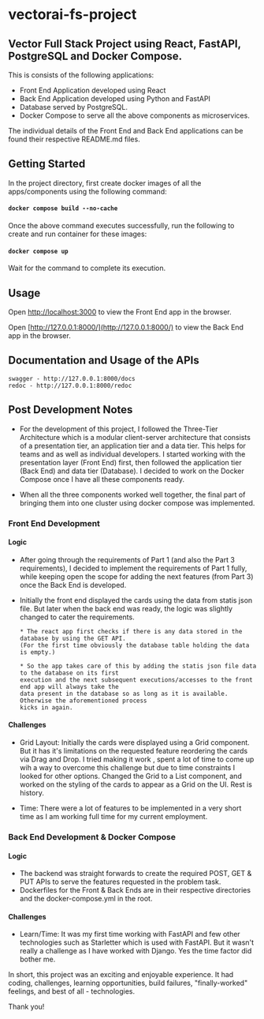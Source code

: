 # vectorai-fs-project

## Vector Full Stack Project using React, FastAPI, PostgreSQL and Docker Compose.

This is consists of the following applications:

- Front End Application developed using React
- Back End Application developed using Python and FastAPI
- Database served by PostgreSQL.
- Docker Compose to serve all the above components as microservices.

The individual details of the Front End and Back End applications can be found their respective README.md files.

## Getting Started

In the project directory, first create docker images of all the apps/components using the following command:

#### `docker compose build --no-cache`

Once the above command executes successfully, run the following to create and run container for these images:

#### `docker compose up`

Wait for the command to complete its execution.

## Usage

Open [http://localhost:3000](http://localhost:3000) to view the Front End app in the browser.

Open [http://127.0.0.1:8000/](http://127.0.0.1:8000/) to view the Back End app in the browser.

## Documentation and Usage of the APIs

    swagger - http://127.0.0.1:8000/docs
    redoc - http://127.0.0.1:8000/redoc

## Post Development Notes

- For the development of this project, I followed the Three-Tier Architecture which is a modular
  client-server architecture that consists of a presentation tier, an application tier and a data tier.
  This helps for teams and as well as individual developers. I started working with the presentation
  layer (Front End) first, then followed the application tier (Back End) and data tier (Database). I
  decided to work on the Docker Compose once I have all these components ready.

- When all the three components worked well together, the final part of bringing them into one cluster
  using docker compose was implemented.

### Front End Development

#### Logic

- After going through the requirements of Part 1 (and also the Part 3 requirements), I
  decided to implement the requirements of Part 1 fully, while keeping open the scope for adding the
  next features (from Part 3) once the Back End is developed.

- Initially the front end displayed the cards using the data from statis json file. But later when
  the back end was ready, the logic was slightly changed to cater the requirements.

      * The react app first checks if there is any data stored in the database by using the GET API.
      (For the first time obviously the database table holding the data is empty.)

      * So the app takes care of this by adding the statis json file data to the database on its first
      execution and the next subsequent executions/accesses to the front end app will always take the
      data present in the database so as long as it is available. Otherwise the aforementioned process
      kicks in again.

#### Challenges

- Grid Layout: Initially the cards were displayed using a Grid component. But it has it's limitations on the
  requested feature reordering the cards via Drag and Drop. I tried making it work , spent a lot of
  time to come up wih a way to overcome this challenge but due to time constraints I looked for other
  options. Changed the Grid to a List component, and worked on the styling of the cards to appear as a
  Grid on the UI. Rest is history.

- Time: There were a lot of features to be implemented in a very short time as I am working full time
  for my current employment.

### Back End Development & Docker Compose

#### Logic

- The backend was straight forwards to create the required POST, GET & PUT APIs to serve the features
  requested in the problem task.
- Dockerfiles for the Front & Back Ends are in their respective directories and the docker-compose.yml in the root.

#### Challenges

- Learn/Time: It was my first time working with FastAPI and few other technologies such as Starletter which
  is used with FastAPI. But it wasn't really a challenge as I have worked with Django. Yes the time factor
  did bother me.

In short, this project was an exciting and enjoyable experience. It had coding, challenges, learning opportunities,
build failures, "finally-worked" feelings, and best of all - technologies.

Thank you!
